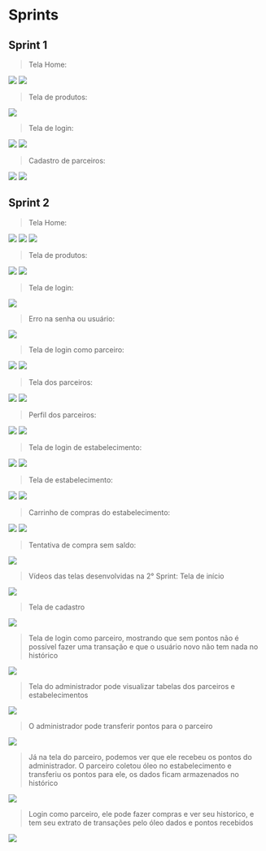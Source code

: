 # Sprints
## Sprint 1

> Tela Home:

 <img src = "https://github.com/TechForce-ADS/imagens/blob/main/telahomegreenneat1.png" >

 <img src = "https://github.com/TechForce-ADS/imagens/blob/main/telahomegreenneat2.png" >

 > Tela de produtos:

 <img src = "https://github.com/TechForce-ADS/imagens/blob/main/telaprodutosgreenneat1.png" >

  > Tela de login:

 <img src = "https://github.com/TechForce-ADS/imagens/blob/main/telaentradagreenneat.png" >
 <img src = "https://github.com/TechForce-ADS/imagens/blob/main/telalogingreenneat.png" >

 > Cadastro de parceiros:


 <img src = "https://github.com/TechForce-ADS/imagens/blob/main/telacadastrogreenneat1.png" >
 <img src = "https://github.com/TechForce-ADS/imagens/blob/main/telacadastrogreenneat2.png" >


## Sprint 2

> Tela Home:

 <img src = "https://github.com/TechForce-ADS/imagens/blob/main/ImagensGreenneat/inicio1.jpeg" >

 <img src = "https://github.com/TechForce-ADS/imagens/blob/main/ImagensGreenneat/inicio2.jpeg" >

 <img src = "https://github.com/TechForce-ADS/imagens/blob/main/ImagensGreenneat/inicio3.jpeg" >

> Tela de produtos:

 <img src = "https://github.com/TechForce-ADS/imagens/blob/main/ImagensGreenneat/Produtos1.jpeg" >
 
 <img src = "https://github.com/TechForce-ADS/imagens/blob/main/ImagensGreenneat/Produtos2.jpeg" >
 
> Tela de login:

<img src = "https://github.com/TechForce-ADS/imagens/blob/main/ImagensGreenneat/Login.jpeg">

> Erro na senha ou usuário:
<img src = "https://github.com/TechForce-ADS/imagens/blob/main/ImagensGreenneat/UsuarioSenhErradas.jpeg">

> Tela de login como parceiro:

 <img src = "https://github.com/TechForce-ADS/imagens/blob/main/ImagensGreenneat/LoginParceiro.jpeg">
 
 <img src = "https://github.com/TechForce-ADS/imagens/blob/main/ImagensGreenneat/LoginParceiroEfetuado.jpeg">


> Tela dos parceiros:
 <img src = "https://github.com/TechForce-ADS/imagens/blob/main/ImagensGreenneat/InicioParceiros.jpeg">
 
 <img src = "https://github.com/TechForce-ADS/imagens/blob/main/ImagensGreenneat/SistemaTransa%C3%A7%C3%B5esParceiros.jpeg"> 

> Perfil dos parceiros:
 
 <img src = "https://github.com/TechForce-ADS/imagens/blob/main/ImagensGreenneat/PerefilParceiros.jpeg">


 <img src = "https://github.com/TechForce-ADS/imagens/blob/main/ImagensGreenneat/SairContaParceiros.jpeg">

> Tela de login de estabelecimento:

 <img src = "https://github.com/TechForce-ADS/imagens/blob/main/ImagensGreenneat/Loginestab.jpeg">
 
 <img src = "https://github.com/TechForce-ADS/imagens/blob/main/ImagensGreenneat/LoginEstabOK.jpeg">


> Tela de estabelecimento:

<img src = "https://github.com/TechForce-ADS/imagens/blob/main/ImagensGreenneat/MudancaBarraEstab.jpeg">

<img src = "https://github.com/TechForce-ADS/imagens/blob/main/ImagensGreenneat/Perfilestab.jpeg">

> Carrinho de compras do estabelecimento:
 
 <img src = "https://github.com/TechForce-ADS/imagens/blob/main/ImagensGreenneat/VerCarrinho1.jpeg" >
 
 <img src = "https://github.com/TechForce-ADS/imagens/blob/main/ImagensGreenneat/VerCarrinho2.jpeg" >
  
> Tentativa de compra sem saldo:
<img src = "https://github.com/TechForce-ADS/imagens/blob/main/ImagensGreenneat/SemSaldoFinalizarCompra.jpeg" >

> Vídeos das telas desenvolvidas na 2° Sprint:
> Tela de início
<img src="https://github.com/TechForce-ADS/imagens/blob/main/Sprint2%20-%20video1.gif">

> Tela de cadastro 
<img src="https://github.com/TechForce-ADS/imagens/blob/main/Sprint2%20-%20video2.gif">

> Tela de login como parceiro, mostrando que sem pontos não é possível fazer uma transação e que o usuário novo não tem nada no histórico
<img src="https://github.com/TechForce-ADS/imagens/blob/main/Sprint2%20-%20video3.gif">

>Tela do administrador pode visualizar tabelas dos parceiros e estabelecimentos 
<img src="https://github.com/TechForce-ADS/imagens/blob/main/Sprint2%20-%20video4.gif">

> O administrador pode transferir pontos para o parceiro
<img src="https://github.com/TechForce-ADS/imagens/blob/main/Sprint2%20-%20video5.gif">

>Já na tela do parceiro, podemos ver que ele recebeu os pontos do administrador. O parceiro coletou óleo no estabelecimento e transferiu os pontos para ele, os dados ficam armazenados no histórico

<img src="https://github.com/TechForce-ADS/imagens/blob/main/Sprint2%20-%20video6.gif">

> Login como parceiro, ele pode fazer compras e ver seu historico, e tem seu extrato de transações pelo óleo dados e pontos recebidos
<img src="https://github.com/TechForce-ADS/imagens/blob/main/Sprint2%20-%20video7.gif">
